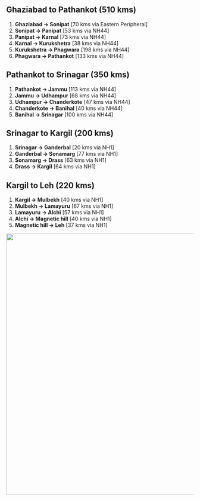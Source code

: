 ## **Ghaziabad to Pathankot** (510 kms) 
1. **Ghaziabad -> Sonipat** [70 kms via Eastern Peripheral]
2. **Sonipat -> Panipat** [53 kms via NH44]
3. **Panipat -> Karnal** [73 kms via NH44]
4. **Karnal -> Kurukshetra** [38 kms via NH44]
5. **Kurukshetra -> Phagwara** [198 kms via NH44]
6. **Phagwara -> Pathankot** [133 kms via NH44]
 
## **Pathankot to Srinagar** (350 kms) 
1. **Pathankot -> Jammu** [113 kms via NH44]
2. **Jammu -> Udhampur** [68 kms via NH44]
3. **Udhampur -> Chanderkote** [47 kms via NH44]
4. **Chanderkote -> Banihal** [40 kms via NH44]
5. **Banihal -> Srinagar** [100 kms via NH44]

## **Srinagar to Kargil** (200 kms) 
1. **Srinagar -> Ganderbal** [20 kms via NH1]
2. **Ganderbal -> Sonamarg** [77 kms via NH1]
3. **Sonamarg -> Drass** [63 kms via NH1]
4. **Drass -> Kargil** [64 kms via NH1]

## **Kargil to Leh** (220 kms) 
1. **Kargil -> Mulbekh** [40 kms via NH1]
2. **Mulbekh -> Lamayuru** [67 kms via NH1]
3. **Lamayuru -> Alchi** [57 kms via NH1]
4. **Alchi -> Magnetic hill** [40 kms via NH1]
5. **Magnetic hill -> Leh** [37 kms via NH1]
	
<p align="center"><img src="https://github.com/inbravo/travel/blob/master/june-2019/images/srinagar-to-leh.jpg" width="700"></p>
